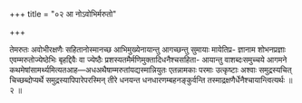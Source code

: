 +++
title = "०२ आ नोऽवोभिर्मरुतो"

+++

तेमरुतः अवोभीरक्षणैः सहितानोस्मानच्छ आभिमुख्येनायान्तु आगच्छन्तु सुमायाः मायेतिप्र- ज्ञानाम शोभनप्रज्ञाः एवम्मरुतोज्येष्ठेभिः बृहद्दिवैः वा ज्येष्ठैः प्रशस्यतमैर्मणिमुक्तादिधनैश्चसहिता- आयान्तु वाशब्दःसमुच्चये आगमने कथमेषांसामर्थ्यमित्यतआह—अधअथैषाम्मरुतांयद्यस्मान्नियुतः एतन्नामकाः परमाः उत्कृष्टाः अश्वाः समुद्रस्यचित् चिच्छब्दोप्यर्थे समुद्रस्यापिपारेपरस्मिन् तीरे धनयन्त धनधारणम्बहनङ्कुर्वन्ति तस्माद्रक्षणैर्धेनैश्चायान्त्वित्यर्थः ॥ २ ॥